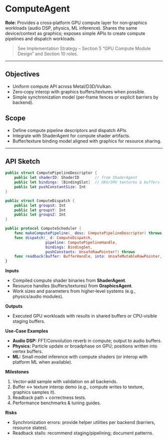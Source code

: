 # ComputeAgent

**Role:** Provides a cross‑platform GPU compute layer for non‑graphics workloads (audio DSP, physics, ML inference). Shares the same device/context as graphics; exposes simple APIs to create compute pipelines and dispatch workloads.

> See Implementation Strategy – Section 5 “GPU Compute Module Design” and Section 10 roles.

---

## Objectives
- Uniform compute API across Metal/D3D/Vulkan.
- Zero‑copy interop with graphics buffers/textures when possible.
- Simple synchronization model (per‑frame fences or explicit barriers by backend).

## Scope
- Define compute pipeline descriptors and dispatch APIs.
- Integrate with ShaderAgent for compute shader artifacts.
- Buffer/texture binding model aligned with graphics for resource sharing.

---

## API Sketch

```swift
public struct ComputePipelineDescriptor {
    public let shaderID: ShaderID       // from ShaderAgent
    public let bindings: [BindingSlot]  // UAV/SRV textures & buffers
    public let pushConstantSize: Int
}

public struct ComputeDispatch {
    public let groupsX: Int
    public let groupsY: Int
    public let groupsZ: Int
}

public protocol ComputeScheduler {
    func makeComputePipeline(_ desc: ComputePipelineDescriptor) throws -> ComputePipelineHandle
    func dispatch(_ d: ComputeDispatch,
                  pipeline: ComputePipelineHandle,
                  bindings: BindingSet,
                  pushConstants: UnsafeRawPointer?) throws
    func readback(buffer: BufferHandle, into: UnsafeMutableRawPointer, length: Int) throws
}
```

**Inputs**
- Compiled compute shader binaries from **ShaderAgent**.
- Resource handles (buffers/textures) from **GraphicsAgent**.
- Work sizes and parameters from higher‑level systems (e.g., physics/audio modules).

**Outputs**
- Executed GPU workloads with results in shared buffers or CPU‑visible staging buffers.

**Use‑Case Examples**
- **Audio DSP:** FFT/Convolution reverb in compute; output to audio buffers.
- **Physics:** Particle update or broadphase on GPU; positions written into vertex buffers.
- **ML:** Small model inference with compute shaders (or interop with platform ML when available).

**Milestones**
1) Vector‑add sample with validation on all backends.
2) Buffer <-> texture interop demo (e.g., compute writes to texture, graphics samples it).
3) Readback path + correctness tests.
4) Performance benchmarks & tuning guides.

**Risks**
- Synchronization errors: provide helper utilities per backend (barriers, resource states).
- Readback stalls: recommend staging/pipelining; document patterns.

